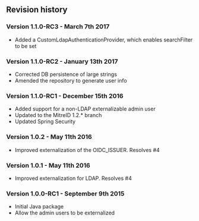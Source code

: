 ## Revision history


### Version 1.1.0-RC3 - March 7th 2017

 * Added a CustomLdapAuthenticationProvider, which enables 
   searchFilter to be set


### Version 1.1.0-RC2 - January 13th 2017

 * Corrected DB persistence of large strings
 * Amended the repository to generate user info


### Version 1.1.0-RC1 - December 15th 2016

 * Added support for a non-LDAP externalizable admin user
 * Updated to the MitreID 1.2.* branch
 * Updated Spring Security


### Version 1.0.2 - May 11th 2016

 * Improved externalization of the OIDC_ISSUER. Resolves #4


### Version 1.0.1 - May 11th 2016

 * Improved externalization for LDAP. Resolves #4


### Version 1.0.0-RC1 - September 9th 2015

 * Initial Java package
 * Allow the admin users to be externalized
